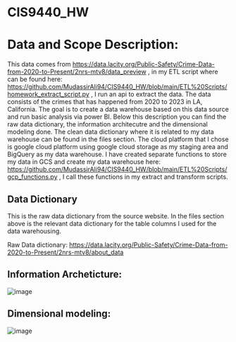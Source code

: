 # CIS9440_HW

# Data and Scope Description:

This data comes from https://data.lacity.org/Public-Safety/Crime-Data-from-2020-to-Present/2nrs-mtv8/data_preview , in my ETL script where can be found here: https://github.com/MudassirAli94/CIS9440_HW/blob/main/ETL%20Scripts/homework_extract_script.py , I run an api to extract the data. The data consists of the crimes that has happened from 2020 to 2023 in LA, California. The goal is to create a data warehouse based on this data source and run basic analysis via power BI. Below this description you can find the raw data dictionary, the information architecutre and the dimensional modeling done. The clean data dictionary where it is related to my data warehouse can be found in the files section. The cloud platform that I chose is google cloud platform using google cloud storage as my staging area and BigQuery as my data warehouse. I have created separate functions to store my data in GCS and create my data warehouse here: https://github.com/MudassirAli94/CIS9440_HW/blob/main/ETL%20Scripts/gcp_functions.py , I call these functions in my extract and transform scripts.

## Data Dictionary

This is the raw data dictionary from the source website. In the files section above is the relevant data dictionary for the table columns I used for the data warehousing.

Raw Data dictionary: https://data.lacity.org/Public-Safety/Crime-Data-from-2020-to-Present/2nrs-mtv8/about_data

## Information Archeticture:

![image](https://github.com/MudassirAli94/CIS9440_HW/assets/38592433/d8de3f0a-0c83-44b8-8ecd-ec611f18c419)


## Dimensional modeling:


![image](https://github.com/MudassirAli94/CIS9440_HW/assets/38592433/1dca0e7b-26c9-4a0e-8aba-c2a1238d01c4)
